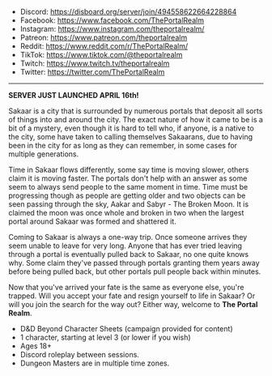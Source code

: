 - Discord: https://disboard.org/server/join/494558622664228864
- Facebook: https://www.facebook.com/ThePortalRealm
- Instagram: https://www.instagram.com/theportalrealm/
- Patreon: https://www.patreon.com/theportalrealm
- Reddit: https://www.reddit.com/r/ThePortalRealm/
- TikTok: https://www.tiktok.com/@theportalrealm
- Twitch: https://www.twitch.tv/theportalrealm
- Twitter: https://twitter.com/ThePortalRealm
-----
**SERVER JUST LAUNCHED APRIL 16th!**

Sakaar is a city that is surrounded by numerous portals that deposit all sorts of things into and around the city. The exact nature of how it came to be is a bit of a mystery, even though it is hard to tell who, if anyone, is a native to the city, some have taken to calling themselves Sakaarans, due to having been in the city for as long as they can remember, in some cases for multiple generations.

Time in Sakaar flows differently, some say time is moving slower, others claim it is moving faster. The portals don't help with an answer as some seem to always send people to the same moment in time. Time must be progressing though as people are getting older and two objects can be seen passing through the sky, Aakar and Sabyr - The Broken Moon. It is claimed the moon was once whole and broken in two when the largest portal around Sakaar was formed and shattered it.

Coming to Sakaar is always a one-way trip. Once someone arrives they seem unable to leave for very long. Anyone that has ever tried leaving through a portal is eventually pulled back to Sakaar, no one quite knows why. Some claim they've passed through portals granting them years away before being pulled back, but other portals pull people back within minutes.

Now that you've arrived your fate is the same as everyone else, you're trapped. Will you accept your fate and resign yourself to life in Sakaar? Or will you join the search for the way out? Either way, welcome to **The Portal Realm**.

- D&D Beyond Character Sheets (campaign provided for content)
- 1 character, starting at level 3 (or lower if you wish)
- Ages 18+
- Discord roleplay between sessions.
- Dungeon Masters are in multiple time zones.
